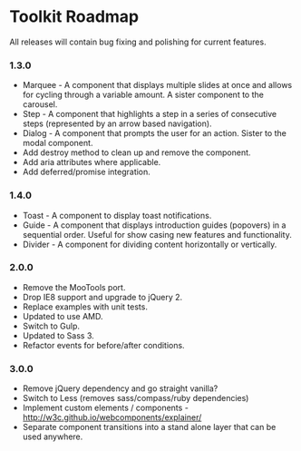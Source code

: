 # Toolkit Roadmap #

All releases will contain bug fixing and polishing for current features.

### 1.3.0 ###
* Marquee - A component that displays multiple slides at once and allows for cycling through a variable amount. A sister component to the carousel.
* Step - A component that highlights a step in a series of consecutive steps (represented by an arrow based navigation).
* Dialog - A component that prompts the user for an action. Sister to the modal component.
* Add destroy method to clean up and remove the component.
* Add aria attributes where applicable.
* Add deferred/promise integration.

### 1.4.0 ###
* Toast - A component to display toast notifications.
* Guide - A component that displays introduction guides (popovers) in a sequential order. Useful for show casing new features and functionality.
* Divider - A component for dividing content horizontally or vertically.

### 2.0.0 ###
* Remove the MooTools port.
* Drop IE8 support and upgrade to jQuery 2.
* Replace examples with unit tests.
* Updated to use AMD.
* Switch to Gulp.
* Updated to Sass 3.
* Refactor events for before/after conditions.

### 3.0.0 ###
* Remove jQuery dependency and go straight vanilla?
* Switch to Less (removes sass/compass/ruby dependencies)
* Implement custom elements / components - http://w3c.github.io/webcomponents/explainer/
* Separate component transitions into a stand alone layer that can be used anywhere.